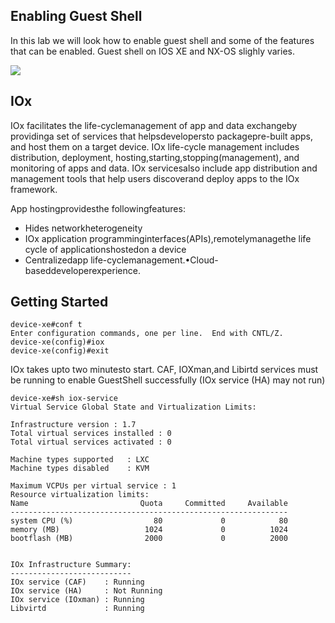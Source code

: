 ## Enabling Guest Shell

In this lab we will look how to enable guest shell and some of the features that can be enabled.
Guest shell on IOS XE and NX-OS slighly varies.


![](/posts/files/linux_at_the_edge/images/enable_guest_shell.jpg)


## IOx

IOx facilitates the life-cyclemanagement of app and data exchangeby providinga set of services that helpsdevelopersto packagepre-built apps, and host them on a target device. IOx life-cycle management includes distribution, deployment, hosting,starting,stopping(management), and monitoring of apps and data. IOx servicesalso include app distribution and management tools that help users discoverand deploy apps to the IOx framework.

App hostingprovidesthe followingfeatures:

- Hides networkheterogeneity
- IOx application programminginterfaces(APIs),remotelymanagethe life cycle of applicationshostedon a device
- Centralizedapp life-cyclemanagement.•Cloud-baseddeveloperexperience.

## Getting Started


```
device-xe#conf t
Enter configuration commands, one per line.  End with CNTL/Z.
device-xe(config)#iox
device-xe(config)#exit
```
IOx takes upto two minutesto start. CAF, IOXman,and Libirtd services must be running to enable GuestShell successfully (IOx service (HA) may not run)


```
device-xe#sh iox-service
Virtual Service Global State and Virtualization Limits:

Infrastructure version : 1.7
Total virtual services installed : 0
Total virtual services activated : 0

Machine types supported   : LXC
Machine types disabled    : KVM

Maximum VCPUs per virtual service : 1
Resource virtualization limits:
Name                         Quota     Committed     Available
--------------------------------------------------------------
system CPU (%)                  80             0            80
memory (MB)                   1024             0          1024
bootflash (MB)                2000             0          2000


IOx Infrastructure Summary:
---------------------------
IOx service (CAF)    : Running
IOx service (HA)     : Not Running
IOx service (IOxman) : Running
Libvirtd             : Running
```

